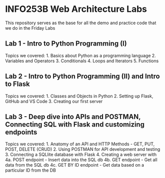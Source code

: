 # INFO253B Web Architecture Labs

This repository serves as the base for all the demo and practice code that we do in the Friday Labs

## Lab 1 - Intro to Python Programming (I)

Topics we covered:
    1. Basics about Python as a programming language
    2. Variables and Operators
    3. Conditionals
    4. Loops and Iterators
    5. Functions

## Lab 2 - Intro to Python Programming (II) and Intro to Flask

Topics we covered:
    1. Classes and Objects in Python
    2. Setting up Flask, GitHub and VS Code
    3. Creating our first server

## Lab 3 - Deep dive into APIs and POSTMAN, Connecting SQL with Flask and customizing endpoints

Topics we covered:
    1. Anatomy of an API and HTTP Methods - GET, PUT, POST, DELETE (CRUD)
    2. Using POSTMAN for API development and testing
    3. Connecting a SQLlite database with Flask
    4. Creating a web server with
        4a. POST endpoint - Insert data into the SQL db
        4b. GET endpoint - Get all data from the SQL db
        4c. GET BY ID endpoint - Get data based on a particular ID from the DB
